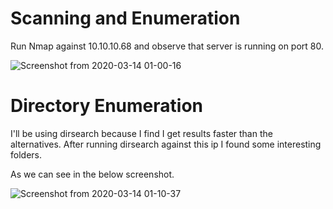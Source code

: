 # Scanning and Enumeration
Run Nmap against 10.10.10.68 and observe that server is running on port 80.

![Screenshot from 2020-03-14 01-00-16](https://user-images.githubusercontent.com/52100180/76655860-2a718480-6590-11ea-85f4-4740ac630493.png)

# Directory Enumeration
I'll be using dirsearch because I find I get results faster than the alternatives. After running dirsearch against this ip I found some interesting folders.

As we can see in the below screenshot.

![Screenshot from 2020-03-14 01-10-37](https://user-images.githubusercontent.com/52100180/76656253-0793a000-6591-11ea-83d3-ac059c2667d3.png)

